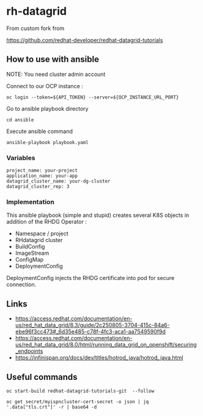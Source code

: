 # rh-datagrid

From custom fork from  

https://github.com/redhat-developer/redhat-datagrid-tutorials 



## How to use with ansible


NOTE: You need cluster admin account

Connect to our OCP instance : 

    oc login --token=${API_TOKEN} --server=${OCP_INSTANCE_URL_PORT}
    
    
Go to ansible playbook directory

    cd ansible
    
Execute ansible command

    ansible-playbook playbook.yaml    


### Variables 

    project_name: your-project
    application_name: your-app
    datagrid_cluster_name: your-dg-cluster
    datagrid_cluster_rep: 3


### Implementation

This ansible playbook (simple and stupid) creates several K8S objects in addition of the RHDG Operator :

* Namespace / project
* RHdatagrid cluster
* BuildConfig
* ImageStream
* ConfigMap
* DeploymentConfig

DeploymentConfig injects the RHDG certificate into pod for secure connection.
  

## Links 

* https://access.redhat.com/documentation/en-us/red_hat_data_grid/8.3/guide/2c250805-3704-415c-84a6-ebe96f3cc473#_6d35e485-c78f-4fc3-aca1-aa7549590f9d
* https://access.redhat.com/documentation/en-us/red_hat_data_grid/8.0/html/running_data_grid_on_openshift/securing_endpoints
* https://infinispan.org/docs/dev/titles/hotrod_java/hotrod_java.html





## Useful commands


	oc start-build redhat-datagrid-tutorials-git  --follow
	
	oc get secret/myispncluster-cert-secret -o json | jq '.data["tls.crt"]' -r | base64 -d
	